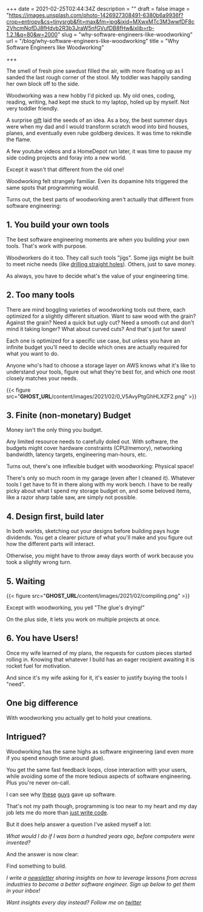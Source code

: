 +++
date = 2021-02-25T02:44:34Z
description = ""
draft = false
image = "https://images.unsplash.com/photo-1426927308491-6380b6a9936f?crop=entropy&cs=tinysrgb&fit=max&fm=jpg&ixid=MXwxMTc3M3wwfDF8c2VhcmNofDJ8fHdvb2R3b3JraW5nfGVufDB8fHw&ixlib=rb-1.2.1&q=80&w=2000"
slug = "why-software-engineers-like-woodworking"
url = "/blog/why-software-engineers-like-woodworking"
title = "Why Software Engineers like Woodworking"

+++


The smell of fresh pine sawdust filled the air, with more floating up as I sanded the last rough corner of the stool. My toddler was happily sanding her own block off to the side.

Woodworking was a new hobby I'd picked up. My old ones, coding, reading, writing, had kept me stuck to my laptop, holed up by myself. Not very toddler friendly.

A surprise [gift](https://www.amazon.com/Decker-Junior-Workbench-Workshop-Realistic/dp/B0016DE80I) laid the seeds of an idea. As a boy, the best summer days were when my dad and I would transform scratch wood into bird houses, planes, and eventually even rube goldberg devices. It was time to rekindle the flame.

A few youtube videos and a HomeDepot run later, it was time to pause my side coding projects and foray into a new world.

Except it wasn't that different from the old one!

Woodworking felt strangely familiar. Even its dopamine hits triggered the same spots that programming would.

Turns out, the best parts of woodworking aren't actually that different from software engineering:

## 1. You build your own tools

The best software engineering moments are when you building your own tools. That's work with purpose.

Woodworkers do it too. They call such tools "jigs".  Some jigs might be built to meet niche needs (like [drilling straight holes](https://www.youtube.com/watch?v=e1tqN65yRaQ)). Others, just to save money.

As always, you have to decide what's the value of your engineering time.

## 2. Too many tools

There are mind boggling varieties of woodworking tools out there, each optimized for a slightly different situation. Want to saw wood with the grain? Against the grain? Need a quick but ugly cut? Need a smooth cut and don't mind it taking longer? What about curved cuts? And that's just for saws!

Each one is optimized for a specific use case, but unless you have an infinite budget you'll need to decide which ones are actually required for what you want to do.

Anyone who's had to choose a storage layer on AWS knows what it's like to understand your tools, figure out what they're best for, and which one most closely matches your needs.

{{< figure src="__GHOST_URL__/content/images/2021/02/0_V5AvyPtgGhHLXZF2.png" >}}

## 3. Finite (non-monetary) Budget

Money isn't the only thing you budget.

Any limited resource needs to carefully doled out. With software, the budgets might cover hardware constraints (CPU/memory), networking bandwidth, latency targets, engineering man-hours, etc.

Turns out, there's one inflexible budget with woodworking: Physical space!

There's only so much room in my garage (even after I cleaned it). Whatever tools I get have to fit in there along with my work bench. I have to be really picky about what I spend my storage budget on, and some beloved items, like a razor sharp table saw, are simply not possible.

## 4. Design first, build later

In both worlds, sketching out your designs before building pays huge dividends. You get a clearer picture of what you'll make and you figure out how the different parts will interact.

Otherwise, you might have to throw away days worth of work because you took a slightly wrong turn.

## 5. Waiting

{{< figure src="__GHOST_URL__/content/images/2021/02/compiling.png" >}}

Except with woodworking, you yell "The glue's drying!"

On the plus side, it lets you work on multiple projects at once.

## 6. You have Users!

Once my wife learned of my plans, the requests for custom pieces started rolling in.  Knowing that whatever I build has an eager recipient awaiting it is rocket fuel for motivation.

And since it's my wife asking for it, it's easier to justify buying the tools I "need".

## One big difference

With woodworking you actually get to hold your creations.

## Intrigued?

Woodworking has the same highs as software engineering (and even more if you spend enough time around glue).

You get the same fast feedback loops, close interaction with your users, while avoiding some of the more tedious aspects of software engineering. Plus you're never on-call.

I can see why [these](https://www.reddit.com/r/woodworking/comments/2mu7i4/how_many_of_you_guys_have_quit_your_day_job_to/cm7pppq?utm_source=share&utm_medium=web2x&context=3)  [guys](https://news.ycombinator.com/item?id=24541964) gave up software.

That's not my path though, programming is too near to my heart and my day job lets me do more than [just write code](__GHOST_URL__/blog/whats-it-like-as-a-senior-engineer/).

But it does help answer a question I've asked myself a lot:

_What would I do if I was born a hundred years ago, before computers were invented?_

And the answer is now clear:

Find something to build.

_I write a [newsletter](__GHOST_URL__/newsletter/) sharing insights on how to leverage lessons from across industries to become a better software engineer. Sign up below to get them in your inbox!_

_Want insights every day instead? Follow me on [twitter](https://twitter.com/zainrzv)_

